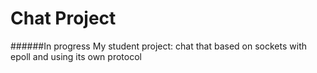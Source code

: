 # Chat Project

######In progress
My student project: 
chat that based on sockets with epoll and using its own protocol
